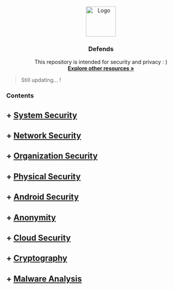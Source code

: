 <!-- PROJECT LOGO -->
<br />
<p align="center">
  <a href="https://github.com/sarathlalup">
    <img src="https://www.go2vanguard.com/wp-content/uploads/pentesting.png" alt="Logo" width="80" height="80">
   </a>

  <h3 align="center">Defends</h3>

  <p align="center">
   This repository is intended for security and privacy : )
    <br />
    <a href="https://github.com/sarathlalup/Cyber-security/blob/master/Explore%20other%20resources.md"><strong>Explore other resources  »</strong></a>
    <br />
    </p>
</p>

> Still updating...   !
### Contents
## + [ System Security](https://github.com/sarathlalup/Cyber-security/blob/master/Website%20Hacking/README.md)

## + [ Network Security](https://github.com/sarathlalup/Cyber-security/blob/master/Website%20Hacking/README.md)

## + [  	Organization Security](https://github.com/sarathlalup/Cyber-security/blob/master/Website%20Hacking/README.md)

## + [  	Physical Security](https://github.com/sarathlalup/Cyber-security/blob/master/Website%20Hacking/README.md)

## + [ Android Security](https://github.com/sarathlalup/Cyber-security/tree/master/Android)

## + [ Anonymity](https://github.com/sarathlalup/Cyber-security/blob/master/Social%20Engineering%20Attacks/README.md)

## + [ Cloud Security]()

## + [ Cryptography](https://github.com/sarathlalup/Cyber-security/blob/master/Windows%20Exploitaion/README.md)

## + [  	Malware Analysis](https://github.com/sarathlalup/Cyber-security/tree/master/Linux%20Exploitation)


